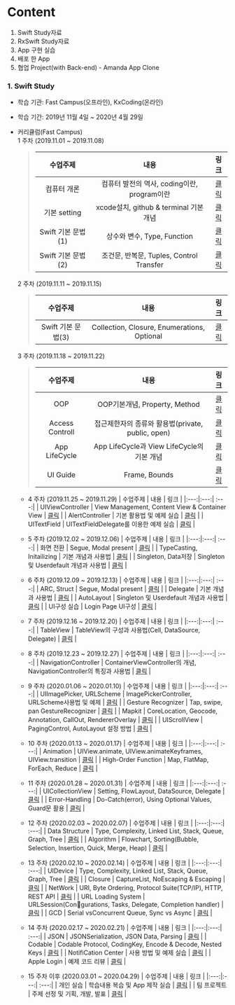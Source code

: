 # Content
1. Swift Study자료
2. RxSwift Study자료
3. App 구현 실습
4. 배포 한 App
5. 협업 Project(with Back-end) - Amanda App Clone


### 1.  Swift Study 
 * 학습 기관: Fast Campus(오프라인), KxCoding(온라인)
 * 학습 기간: 2019년 11월 4일 ~ 2020년 4월 29일
 * 커리큘럼(Fast Campus)  
    1 주차 (2019.11.01 ~ 2019.11.08)
      >| 수업주제 | 내용 | 링크 |
      >|:---:|:---:| :---:|
      >| 컴퓨터 개론 | 컴퓨터 발전의 역사, coding이란, program이란 | [클릭]() |
      >| 기본 setting | xcode설치, github & terminal 기본개념 | [클릭]()  |
      >| Swift 기본 문법(1) | 상수와 변수, Type, Function | [클릭]() |
      >| Swift 기본 문법(2) | 조건문, 반복문, Tuples, Control Transfer | [클릭]()  |
      
    2 주차 (2019.11.11 ~ 2019.11.15)
      >| 수업주제 | 내용 | 링크 |
      >|:---:|:---:| :---:|
      >| Swift 기본 문법(3) |  Collection, Closure, Enumerations, Optional| [클릭]()  |
      
    3 주차 (2019.11.18 ~ 2019.11.22)
      >| 수업주제 | 내용 | 링크 |
      >|:---:|:---:| :---:|
      >| OOP | OOP기본개념, Property, Method | [클릭]()  |
      >| Access Controll | 접근제한자의 종류와 활용법(private, public, open) | [클릭]()  |
      >| App LifeCycle | App LifeCycle과 View LifeCycle의 기본 개념 | [클릭]()  |
      >| UI Guide | Frame, Bounds | [클릭]()  |
      
    + 4 주차 (2019.11.25 ~ 2019.11.29)
      | 수업주제 | 내용 | 링크 |
      |:---:|:---:| :---:|
      | UIViewController | View Management, Content View & Container View | [클릭]()  |
      | AlertController | 기본 활용법 및 예제 실습 | [클릭]()  |
      | UITextField | UITextFieldDelegate를 이용한 예제 실습 | [클릭]()  |
      
    + 5 주차 (2019.12.02 ~ 2019.12.06)
      | 수업주제 | 내용 | 링크 |
      |:---:|:---:| :---:|
      | 화면 전환 | Segue, Modal present | [클릭]()  |
      | TypeCasting, Initailizing | 기본 개념과 사용법 | [클릭]()  |
      | Singleton, Data저장 | Singleton 및 Userdefault 개념과 사용법 | [클릭]()  |
      
    + 6 주차 (2019.12.09 ~ 2019.12.13)
      | 수업주제 | 내용 | 링크 |
      |:---:|:---:| :---:|
      | ARC, Struct | Segue, Modal present | [클릭]()  |
      | Delegate | 기본 개념과 사용법 | [클릭]()  |
      | AutoLayout | Singleton 및 Userdefault 개념과 사용법 | [클릭]()  |
      | UI구성 실습 | Login Page UI구성 | [클릭]()  |
        
    + 7 주차 (2019.12.16 ~ 2019.12.20)
      | 수업주제 | 내용 | 링크 |
      |:---:|:---:| :---:|
      | TableView | TableView의 구성과 사용법(Cell, DataSource, Delegate) | [클릭]()  |
      
    + 8 주차 (2019.12.23 ~ 2019.12.27)
      | 수업주제 | 내용 | 링크 |
      |:---:|:---:| :---:|
      | NavigationController | ContainerViewController의 개념, NavigationController의 특징과 사용법 | [클릭]()  |
      
    + 9 주차 (2020.01.06 ~ 2020.01.10)
      | 수업주제 | 내용 | 링크 |
      |:---:|:---:| :---:|
      | UIImagePicker, URLScheme | ImagePickerController, URLScheme사용법 및 예제  | [클릭]()  |
      | Gesture Recognizer | Tap, swipe, pan GestureRecognizer | [클릭]()  |
      | Mapkit | CoreLocation, Geocode, Annotation, CallOut, RendererOverlay | [클릭]()  |
      | UIScrollView | PagingControl, AutoLayout 설정 방법 | [클릭]()  |

    + 10 주차 (2020.01.13 ~ 2020.01.17)
      | 수업주제 | 내용 | 링크 |
      |:---:|:---:| :---:|
      | Animation | UIView.animate, UIView.animateKeyframes, UIView.transition  | [클릭]()  |
      | High-Order Function | Map, FlatMap, ForEach, Reduce  | [클릭]()  |
      
    + 11 주차 (2020.01.28 ~ 2020.01.31)
      | 수업주제 | 내용 | 링크 |
      |:---:|:---:| :---:|
      | UICollectionView | Setting, FlowLayout, DataSource, Delegate | [클릭]()  |
      | Error-Handling | Do-Catch(error), Using Optional Values, Guard문 활용 | [클릭]()  |

    + 12 주차 (2020.02.03 ~ 2020.02.07)
      | 수업주제 | 내용 | 링크 |
      |:---:|:---:| :---:|
      | Data Structure | Type, Complexity, Linked List, Stack, Queue, Graph, Tree  | [클릭]()  |
      | Algorithm | Flowchart, Sorting(Bubble, Selection, Insertion, Quick, Merge, Heap)  | [클릭]()  |
   
    + 13 주차 (2020.02.10 ~ 2020.02.14)
      | 수업주제 | 내용 | 링크 |
      |:---:|:---:| :---:|
      | UIDevice | Type, Complexity, Linked List, Stack, Queue, Graph, Tree  | [클릭]()  |
      | Closure | CaptureList, NoEscaping & Escaping | [클릭]()  |
      | NetWork | URI, Byte Ordering, Protocol Suite(TCP/IP), HTTP, REST API | [클릭]()  |
      | URL Loading System | URLSession(Con􏲆gurations, Tasks, Delegate, Completion handler)  | [클릭]()  |
      | GCD | Serial vsConcurrent Queue, Sync vs Async | [클릭]()  |
      
    + 14 주차 (2020.02.17 ~ 2020.02.21)
      | 수업주제 | 내용 | 링크 |
      |:---:|:---:| :---:|
      | JSON | JSONSerialization, JSON Data, Parsing  | [클릭]()  |
      | Codable | Codable Protocol, CodingKey, Encode & Decode, Nested Keys | [클릭]()  |
      | NotifiCation Center | 사용 방법 및 예제 실습 | [클릭]()  |
      | Apple Login | 예제 코드 리뷰 | [클릭]()  |
      
    + 15 주차 이후 (2020.03.01 ~ 2020.04.29)
      | 수업주제 | 내용 | 링크 |
      |:---:|:---:| :---:|
      | 개인 실습 | 학습내용 복습 및 App 제작 실습 | [클릭]()  |
      | 팀 프로젝트 | 주제 선정 및 기획, 개발, 발표 | [클릭]()  |
      
      
     
